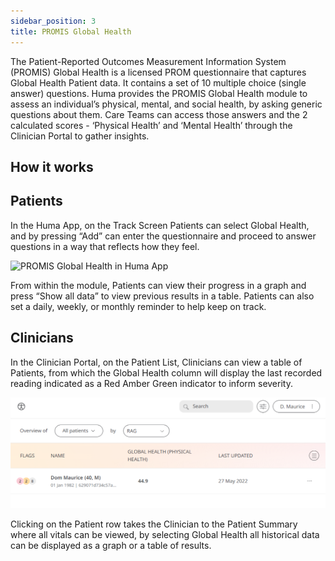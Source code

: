 ```yaml
---
sidebar_position: 3
title: PROMIS Global Health
---
```


The Patient-Reported Outcomes Measurement Information System (PROMIS) Global Health is a licensed PROM questionnaire that captures Global Health Patient data. It contains a set of 10 multiple choice (single answer) questions. Huma provides the PROMIS Global Health module to assess an individual’s physical, mental, and social health, by asking generic questions about them. Care Teams can access those answers and the 2 calculated scores - ‘Physical Health’ and ‘Mental Health’ through the Clinician Portal to gather insights.

## How it works

## Patients

In the Huma App, on the Track Screen Patients can select Global Health, and by pressing “Add” can enter the questionnaire and proceed to answer questions in a way that reflects how they feel.

![PROMIS Global Health in Huma App](./assets/global-health.gif)

From within the module, Patients can view their progress in a graph and press “Show all data” to view previous results in a table. Patients can also set a daily, weekly, or monthly reminder to help keep on track.

## Clinicians

In the Clinician Portal, on the Patient List, Clinicians can view a table of Patients, from which the Global Health column will display the last recorded reading indicated as a Red Amber Green indicator to inform severity. 

![Clinician view of gloabl health](./assets/cp-global-health.png)

Clicking on the Patient row takes the Clinician to the Patient Summary where all vitals can be viewed, by selecting Global Health all historical data can be displayed as a graph or a table of results.
